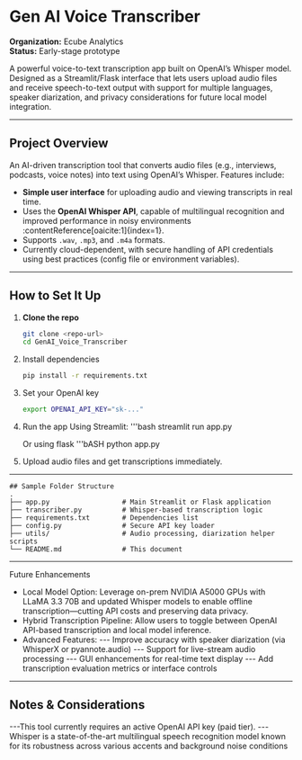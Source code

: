 # Gen AI Voice Transcriber

**Organization:** Ecube Analytics  
**Status:** Early-stage prototype

A powerful voice-to-text transcription app built on OpenAI’s Whisper model. Designed as a Streamlit/Flask interface that lets users upload audio files and receive speech-to-text output with support for multiple languages, speaker diarization, and privacy considerations for future local model integration.

---

## Project Overview

An AI-driven transcription tool that converts audio files (e.g., interviews, podcasts, voice notes) into text using OpenAI’s Whisper. Features include:

- **Simple user interface** for uploading audio and viewing transcripts in real time.
- Uses the **OpenAI Whisper API**, capable of multilingual recognition and improved performance in noisy environments :contentReference[oaicite:1]{index=1}.
- Supports `.wav`, `.mp3`, and `.m4a` formats.
- Currently cloud-dependent, with secure handling of API credentials using best practices (config file or environment variables).

---

## How to Set It Up

1. **Clone the repo**  
   ```bash
   git clone <repo-url>
   cd GenAI_Voice_Transcriber
2. Install dependencies
   ```bash
   pip install -r requirements.txt
3. Set your OpenAI key
   ```bash
   export OPENAI_API_KEY="sk-..."
4. Run the app Using Streamlit:
   '''bash
   streamlit run app.py

   Or using flask
    '''bASH
   python app.py
 5. Upload audio files and get transcriptions immediately.

---
```
## Sample Folder Structure
.
├── app.py                  # Main Streamlit or Flask application
├── transcriber.py          # Whisper-based transcription logic
├── requirements.txt        # Dependencies list
├── config.py               # Secure API key loader
├── utils/                  # Audio processing, diarization helper scripts
└── README.md               # This document
```
---

Future Enhancements
- Local Model Option: Leverage on-prem NVIDIA A5000 GPUs with LLaMA 3.3 70B and updated Whisper models to enable offline transcription—cutting API costs and preserving data privacy.
- Hybrid Transcription Pipeline: Allow users to toggle between OpenAI API-based transcription and local model inference.
- Advanced Features:
  --- Improve accuracy with speaker diarization (via WhisperX or pyannote.audio)
  --- Support for live-stream audio processing
  --- GUI enhancements for real-time text display
  --- Add transcription evaluation metrics or interface controls

---

##  Notes & Considerations
  ---This tool currently requires an active OpenAI API key (paid tier).
  --- Whisper is a state-of-the-art multilingual speech recognition model known for its robustness across various accents and background noise conditions
    
